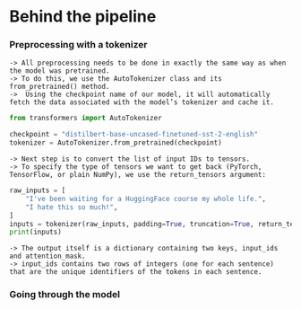 # Behind the pipeline

### Preprocessing with a tokenizer
    -> All preprocessing needs to be done in exactly the same way as when the model was pretrained.
    -> To do this, we use the AutoTokenizer class and its from_pretrained() method.
    ->  Using the checkpoint name of our model, it will automatically fetch the data associated with the model’s tokenizer and cache it.

``` py
from transformers import AutoTokenizer

checkpoint = "distilbert-base-uncased-finetuned-sst-2-english"
tokenizer = AutoTokenizer.from_pretrained(checkpoint)
```

    -> Next step is to convert the list of input IDs to tensors.
    -> To specify the type of tensors we want to get back (PyTorch, TensorFlow, or plain NumPy), we use the return_tensors argument:

``` py
raw_inputs = [
    "I've been waiting for a HuggingFace course my whole life.",
    "I hate this so much!",
]
inputs = tokenizer(raw_inputs, padding=True, truncation=True, return_tensors="tf")
print(inputs)
```

    -> The output itself is a dictionary containing two keys, input_ids and attention_mask. 
    -> input_ids contains two rows of integers (one for each sentence) that are the unique identifiers of the tokens in each sentence.

### Going through the model
